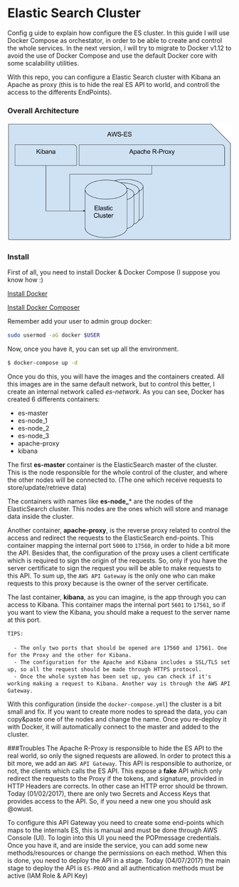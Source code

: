 # Elastic Search Cluster

Config g
uide to explain how configure the ES cluster.
In this guide I will use Docker Compose as orchestator, in order to be able to create and control the whole services. In the next version, I will try to migrate to Docker v1.12 to avoid the use of Docker Compose and use the default Docker core with some scalability utilities.

With this repo, you can configure a Elastic Search cluster with Kibana an Apache as proxy (this is to hide the real ES API to world, and controll the access to the differents EndPoints).

### Overall Architecture

![architecture](./ES-Architecture.png)

### Install

First of all, you need to install Docker & Docker Compose (I suppose you know how :)

[Install Docker](https://docs.docker.com/engine/installation/)

[Install Docker Composer](https://docs.docker.com/compose/install/)

Remember add your user to admin group docker:

```sh
sudo usermod -aG docker $USER
```

Now, once you have it, you can set up all the environment. 

```sh
$ docker-compose up -d
```
Once you do this, you will have the images and the containers created. All this images are in the same default network, but to control this better, I create an internal network called *es-network*.
As you can see, Docker has created 6 differents containers:
	
  - es-master
  - es-node_1
  - es-node_2
  - es-node_3
  - apache-proxy
  - kibana


The first **es-master** container is the ElasticSearch master of the cluster. This is the node responsible for the whole control of the cluster, and where the other nodes will be connected to. (The one which receive requests to store/update/retrieve data)

The containers with names like **es-node_*** are the nodes of the ElasticSearch cluster. This nodes are the ones which will store and manage data inside the cluster.

Another container, **apache-proxy**, is the reverse proxy related to control the access and redirect the requests to the ElasticSearch end-points. This container mapping the internal port ```5000``` to ```17560```, in order to hide a bit more the API. Besides that, the configuration of the proxy uses a client certificate which is required to sign the origin of the requests. So, only if you have the server certificate to sign the request you will be able to make requests to this API. To sum up, the ``AWS API Gateway`` is the only one who can make requests to this proxy because is the owner of the server certificate.

The last container, **kibana**, as you can imagine, is the app through you can access to Kibana. This container maps the internal port ``5601`` to ``17561``, so if you want to view the Kibana, you should make a request to the server name at this port. 

```
TIPS:

  - The only two ports that should be opened are 17560 and 17561. One for the Proxy and the other for Kibana.
  - The configuration for the Apache and Kibana includes a SSL/TLS set up, so all the request should be made through HTTPS protocol.
  - Once the whole system has been set up, you can check if it's working making a request to Kibana. Another way is through the AWS API Gateway. 

```

With this configuration (inside the ```docker-compose.yml```) the cluster is a bit small and fix. If you want to create more nodes to spread the data, you can copy&paste one of the nodes and change the name. Once you re-deploy it with Docker, it will automatically connect to the master and added to the cluster.

###Troubles
The Apache R-Proxy is responsible to hide the ES API to the real world, so only the signed requests are allowed. In order to protect this a bit more, we add an ```AWS API Gateway```. This API is responsible to authorize, or not, the clients which calls the ES API. This expose a __fake__ API which only redirect the requests to the Proxy if the tokens, and signature, provided in HTTP Headers are corrects. In other case an HTTP error should be thrown.
Today (01/02/2017), there are only two Secrets and Access Keys that provides access to the API. So, if you need a new one you should ask @owust.

To configure this API Gateway you need to create some end-points which maps to the internals ES, this is manual and must be done through AWS Console (UI). To login into this UI you need the POPmessage credentials. Once you have it, and are inside the service, you can add some new methods/resources or change the permissions on each method. When this is done, you need to deploy the API in a stage. Today (04/07/2017) the main stage to deploy the API is ```ES-PROD``` and all authentication methods must be active (IAM Role & API Key)